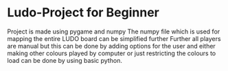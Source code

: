 # Ludo-Project for Beginner
Project is made using pygame and numpy
The numpy file which is used for mapping the entire LUDO board can be simplified further
Further all players are manual but this can be done by adding options for the user and either making other colours played by computer or just restricting the colours to load
can be done by using basic python.

